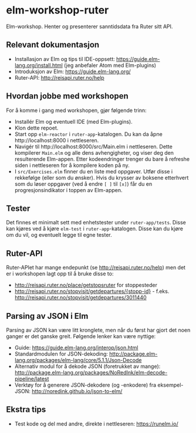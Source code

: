 # elm-workshop-ruter
Elm-workshop. Henter og presenterer sanntidsdata fra Ruter sitt API.

## Relevant dokumentasjon
* Installasjon av Elm og tips til IDE-oppsett: https://guide.elm-lang.org/install.html (jeg anbefaler Atom med Elm-plugins)
* Introduksjon av Elm: https://guide.elm-lang.org/
* Ruter-API: http://reisapi.ruter.no/help

## Hvordan jobbe med workshopen
For å komme i gang med workshopen, gjør følgende trinn:
* Installér Elm og eventuell IDE (med Elm-plugins).
* Klon dette repoet.
* Start opp `elm-reactor` i `ruter-app`-katalogen. Du kan da åpne http://localhost:8000 i nettleseren.
* Navigér til http://localhost:8000/src/Main.elm i nettleseren. Dette kompilerer `Main.elm` og alle dens avhengigheter,
og viser deg den resulterende Elm-appen. Etter kodeendringer trenger du bare å refreshe siden i nettleseren for å kompilere koden på ny.
* I `src/Exercises.elm` finner du en liste med oppgaver. Utfør disse i rekkefølge (eller som du ønsker). Hvis du krysser av boksene etterhvert som du løser oppgaver  (ved å endre `[ ]` til `[x]`) får du en progresjonsindikator i toppen av Elm-appen.

## Tester
Det finnes et minimalt sett med enhetstester under `ruter-app/tests`. Disse kan kjøres ved å kjøre `elm-test` i `ruter-app`-katalogen. Disse kan du kjøre om du vil, og eventuelt legge til egne tester.

## Ruter-API
Ruter-APIet har mange endepunkt (se http://reisapi.ruter.no/help) men det er i workshopen lagt opp til å bruke disse to:
* http://reisapi.ruter.no/place/getstopsruter for stoppesteder
* http://reisapi.ruter.no/stopvisit/getdepartures/{stopp-id} - f.eks. http://reisapi.ruter.no/stopvisit/getdepartures/3011440

## Parsing av JSON i Elm
Parsing av JSON kan være litt kronglete, men når du først har gjort det noen ganger er det ganske greit.
Følgende lenker kan være nyttige:
* Guide: https://guide.elm-lang.org/interop/json.html
* Standardmodulen for JSON-dekoding: http://package.elm-lang.org/packages/elm-lang/core/5.1.1/Json-Decode
* Alternativ modul for å dekode JSON (foretrukket av mange): http://package.elm-lang.org/packages/NoRedInk/elm-decode-pipeline/latest 
* Verktøy for å generere JSON-dekodere (og -enkodere) fra eksempel-JSON: http://noredink.github.io/json-to-elm/

## Ekstra tips
* Test kode og del med andre, direkte i nettleseren: https://runelm.io/
